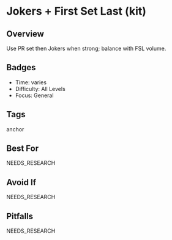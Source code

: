 # Jokers + First Set Last (kit)

## Overview
Use PR set then Jokers when strong; balance with FSL volume.

## Badges
- Time: varies
- Difficulty: All Levels
- Focus: General

## Tags
anchor

## Best For
NEEDS_RESEARCH

## Avoid If
NEEDS_RESEARCH

## Pitfalls
NEEDS_RESEARCH
